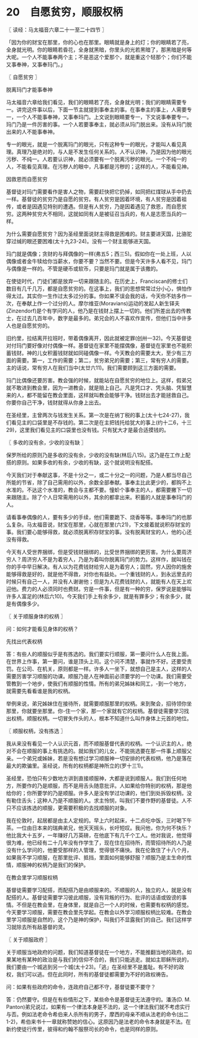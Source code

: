# 20　自愿贫穷，顺服权柄



〖 读经：马太福音六章二十一至二十四节 〗

「因为你的财宝在那里，你的心也在那里。眼睛就是身上的灯；你的眼睛若了亮，全身就光明。你的眼睛若昏花，全身就黑暗，你里头的光若黑暗了，那黑暗是何等大呢。一个人不能事奉两个主；不是恶这个爱那个，就是重这个轻那个；你们不能又事奉神，又事奉玛门。」



〖 自愿贫穷 〗

脱离玛门才能事奉神

马太福音六章给我们看见，我们的眼睛若了亮，全身就光明；我们的眼睛需要专一。讲完这件事以后，下面一节主就提到事奉主的事。在事奉主的事上，人需要专一，一个人不能事奉神，又事奉玛门。上文说到眼睛要专一，下文说事奉要专一。玛门乃是一件厉害的事。一个人若要事奉主，就必须从玛门脱出来。没有从玛门脱出来的人不能事奉神。

专一的眼光，就是一个脱离玛门的眼光，只有这种专一的眼光，才能叫人看见真理。真理乃是绝对的，与人是不发生任何关系的。人不认识神，乃是因为他的眼光污秽、不纯一。人若要认识神，就必须要有一个脱离污秽的眼光。一个不纯一的人，不能看见真理。在污秽人的眼中，凡事都是污秽的；这样的人，不能看见神。

因救恩而自愿贫穷

基督徒对玛门需要看作是害人之物，需要赶快把它扔掉，如同把红煤球从手中扔去一样。基督徒的贫穷乃是自愿的贫穷。有人贫穷是因着环境，有人贫穷是因着祖传，或者是因遇见特别的遭遇。但是有人贫穷，乃是因着遇见了救恩，而自愿贫穷。这两种贫穷大不相同，这就如同有人是被征召当兵的，有人是志愿当兵的一样。

为什么需要自愿贫穷？因为圣经里面说财主得救是困难的。财主要进天国，比骆驼穿过缄的眼还要困难(太十九23-24)。没有一个财主能够进天国。

玛门就是偶像；贪财的与拜偶像的一样(弗五5；西三5)。假如你在一处上班，人以偶像或者金牛犊给你当薪水，你要不要？当然不要。但是今天许多人看不见，玛门与偶像是一样的。不管是硬币或软币，只要是玛门就是属于该撒的。

在使徒时代，门徒们都是放弃一切来跟随主的。在历史上，Franciscan的修士们数目有几千几万，都是自愿贫穷的。在这事上，我们的思想常常过分小心，惧怕作得太过。其实你一生作过太多过分的事。你如果不误会我的话，今天你不妨多作一次，在奉献上作一个过分的人。摩尔维亚(Moravians)运动的发起人新生铎夫(Zinzendorf)是个有学问的人，他乃是在钱财上摆上一切的。他们所差出去的传教士，在过去几百年中，数字是最多的。弟兄会的人不喜欢作宣传，但他们当中许多人也是自愿贫穷的。

旧约里，拉结离开拉班时，带着偶像离开，因此就被定罪(创卅一32)。今天基督徒对付玛门要好像对付偶像一样。基督徒在家里不能摆偶像，基督徒在家里也不能积蓄钱财。神的儿女积蓄钱财就如同碰偶像一样。今天教会的需要太大，至少有三方面的需要。第一，工作的需要；第二，贫穷弟兄的需要；第三，常有穷人的需要。主的话说，常有穷人在我们当中(太廿六11)。我们需要顾到这三方面的需要。

玛门比偶像还要厉害。教会强的时候，就能站在自愿贫穷的地位上。这样，假弟兄就不敢进到教会里，因为一进教会，就是赔上自己。凡是凭口才、凭头脑、凭智慧来的人，都不能留在教会里面，这样就叫教会能够干净。钱财出去才能拯救自己。你要你自己干净，钱财就得从你身上出去。

在圣经里，主曾两次与钱发生关系。第一次是在纳丁税的事上(太十七24-27)，我们看见主的口袋里是不存钱的。第二次是在主把钱托给犹大的事上(约十二6，十三29)，这里我们看见主的口袋里也没有钱。只有犹大才是最合适摸钱的。



〖 多收的没有余，少收的没有缺 〗

保罗所给的原则乃是多收的没有余，少收的没有缺(林后八15)。这乃是在工作上配搭的原则。如果多收的有余，少收的有缺，这个就说明没有配搭。

今天我们对于奉献这事，不是十分之一，或二十分之一的问题，乃是人都当尽自己所能的节省，除了自己需用的以外，余数全部奉献。事奉主比此更少的，都购不上水准的。不达这个水准的，教会与主都不要。憧蚧个事奉主的人，都需要撇下一切来跟随主。除了个人日常需用的以外，其余的都拿出来。积蓄的人就是事奉玛门的人。

请看事奉偶像的人，要有多少的手续，他们需要跪下、烧香等等。事奉玛门的也那么复杂。马太福音说，财宝在那里，心就在那里(六21)，下文接着就说积存财宝的事。我们要心能够得救，就必须脱离积存财宝的事。没有脱离财宝的人，他的心还没有得救。

今天有人受世界捆绑，但是受钱财捆绑的，比受世界捆绑的更厉害。为什么要周济穷人？周济穷人不是为着穷人，乃是为着叫你脱离玛门的势力。这样作，就叫钱在你的手中早日解决。有人以为花费钱财给穷人是为着穷人；固然，穷人因你的施舍能够得救是好的，就是他不得救，对你也有益处。一个重钱财的人，到永远里去的时候只有自己一人，并没有人谢谢他；但是为人花费钱财的人，就能有人在天上欢迎他。费力的人必须同时也费财。穷是一件事，但是有一种的穷，保罗说是能够叫许多人富足的(林后六10)。今天我们手上有余多少，就是有罪多少；有余多少，就是有偶像多少。



〖 关于顺服身体的权柄 〗

问：如何才能看见身体的权柄？

先找出代表权柄

答：有些人的顺服似乎是有拣选的。我们要实行顺服，第一要问什么人在我上面。在世界上作事，第一要问，谁是顶头上司。这个问不清楚，事就作不好。还要受责罚。在公司、在机关，原则都是一样。许多人一坐下，就想自己是主人，这样的人需要厉害学习顺服的功课。顺服乃是人在神面前必须要学的一个功课。我们需要受管教到一个地步，使我们有顺服的性情。所有的弟兄姊妹和同工，-到一个地方，就需要先看看谁是我的权柄。

举例来说，弟兄姊妹住在接待所，就需要顺服那里的权柄。来到聚会，招待领你坐那里，你就要坐那里。你-住一个家，那一个家就有它的权柄。基督徒需要学习找出权柄，顺服权柄。一切冒失作头的人，根本不知道什么叫作身体上元首的地位。



〖 顺服权柄，没有拣选 〗

我从来没有看见一个人认识元首，而不顺服基督代表的权柄。一个认识主的人，绝对不会在顺服的事上有挑选的。就如我们的儿女，不能挑选要在那一件事上顺服父亲。一个弟兄或姊妹，若是没有想过学习顺服神一切安排的代表权柄，他乃是落在最大的欺骗里。圣经说，所有的权柄都是神所立的(罗十三1)。

圣经里，恐怕只有少数地方讲到直接顺服神，大都是说到顺服人。我们到任何地方，所要作的乃是顺服，而不是用舌头随意批评。人如果给你特别的权柄，那是他给你的；你所要学的乃是顺服。许多人是没有学过功课的，他们到处拆毁权柄，没有勒住舌头；这种人乃是不顺服的人。求主怜悯，叫我们不要作野的基督徒。人不只不应该拣选的顺服，更需要积极的去找顺服的对象。

我在伦敦时，起居都是由主人定规的。早上六时起床，十二点吃中饭，三时喝下午茶。一位由日本来的瑞典弟兄，他天天摇头，长吁短叹。我问他，你为何不快乐？他比我大十五岁，一年赚好几万英磅，在他底下有几千个工人。他对我说，他觉得很为难，他已经有二十几年没有作学生了，现在住在招待所，而管招待所的人乃是没有什么学问的，他要受那样的人管理，觉得很不痛快。我在伦敦住了十八个月，如果我不学习顺服，在那里批评、抵挡，里面如何能够舒服？顺服乃是主生命的性情，顺服神的权柄乃是我们的保护。

在教会里学习顺服权柄

基督徒需要学习配搭，而配搭乃是由顺服来的。不顺服的人，独立的人，就是没有配搭的人。基督徒需要学习彼此顺服，没有背叛的行为、批评的话语或毁谤的事情。不但是在教会里，在身体里，就是自己一个人的时候，也需要有权柄的感觉。今天要学习顺服，需要在教会里先学起。在教会以外学习顺服权柄比较难。在教会里学习顺服是自然的，这个乃是神的保护，叫我们不显露我们的自己。我们这样学习就除去所有敌基督的灵。



〖 关于顺服政府 〗

关于顺服当地政府的问题，我们知道基督徒在一个地方，不能推翻当地的政府。如果某地有某种的政治是与我们的信仰不合的，我们只能逃走。就如主耶稣所说的，我们要由一个城逃到另一个城(太十23)。「逃」在圣经里不是羞耻。有不好的政权，我们可以逃。但在此同时，所有的基督徒都需要为不好的政权祷告。

问：如果有些政府的命令，连政府自己都不守，基督徒要不要守？

答：仍然要守。但是在有些情形之下，某些命令是基督徒无法遵守的。潘汤(D. M. Panton)弟兄说过，如果有一个律法本身是不法的，这一个律法我们就不考虑实行与否。例如法老命令希伯来人杀所有的男子，摩西的母亲不顺从法老的命令(出二1-2)，希伯来书十一章就称赞她的信心。这原因乃是法老的命令本身就是不法。在新约使徒行传里，彼得和约翰不服祭司长的命令，也是同样的原则。

